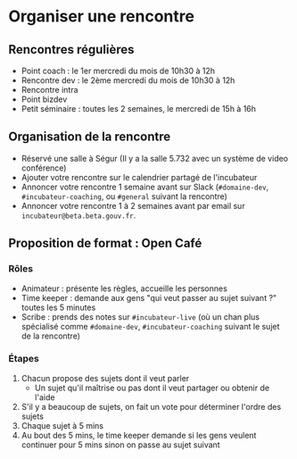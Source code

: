 # Organiser une rencontre

## Rencontres régulières

* Point coach : le 1er mercredi du mois de 10h30 à 12h
* Rencontre dev : le 2ème mercredi du mois de 10h30 à 12h
* Rencontre intra
* Point bizdev
* Petit séminaire : toutes les 2 semaines, le mercredi de 15h à 16h

##  Organisation de la rencontre

* Réservé une salle à Ségur \(Il y a la salle 5.732 avec un système de video conférence\)
* Ajouter votre rencontre sur le calendrier partagé de l'incubateur
* Annoncer votre rencontre 1 semaine avant sur Slack \(`#domaine-dev`, `#incubateur-coaching`, ou `#general` suivant la rencontre\)
* Annoncer votre rencontre 1 à 2 semaines avant par email sur `incubateur@beta.beta.gouv.fr`.

##  Proposition de format : Open Café

###  Rôles

* Animateur : présente les règles, accueille les personnes
* Time keeper : demande aux gens "qui veut passer au sujet suivant ?" toutes les 5 minutes
* Scribe : prends des notes sur `#incubateur-live` \(où un chan plus spécialisé comme `#domaine-dev`, `#incubateur-coaching` suivant le sujet de la rencontre\)

###  Étapes

1. Chacun propose des sujets dont il veut parler
   * Un sujet qu'il maîtrise ou pas dont il veut partager ou obtenir de l'aide
2. S'il y a beaucoup de sujets, on fait un vote pour déterminer l'ordre des sujets
3. Chaque sujet à 5 mins
4. Au bout des 5 mins, le time keeper demande si les gens veulent continuer pour 5 mins sinon on passe au sujet suivant

